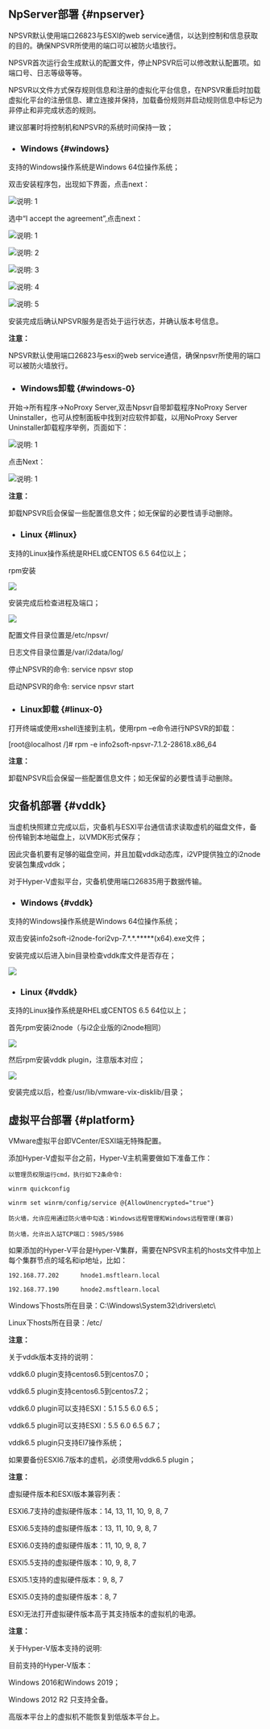 ## NpServer部署 {#npserver}

NPSVR默认使用端口26823与ESXI的web service通信，以达到控制和信息获取的目的。确保NPSVR所使用的端口可以被防火墙放行。

NPSVR首次运行会生成默认的配置文件，停止NPSVR后可以修改默认配置项。如端口号、日志等级等等。

NPSVR以文件方式保存规则信息和注册的虚拟化平台信息，在NPSVR重启时加载虚拟化平台的注册信息、建立连接并保持，加载备份规则并启动规则信息中标记为非停止和非完成状态的规则。

建议部署时将控制机和NPSVR的系统时间保持一致；

* ### Windows {#windows}

支持的Windows操作系统是Windows 64位操作系统；

双击安装程序包，出现如下界面，点击next：

![说明: 1](/assets/V7.020190107192506.png)

选中“I accept the agreement”,点击next：

![说明: 1](/assets/V7.020190107192655.png)

![说明: 2](/assets/V7.020190107192750.png)

![说明: 3](/assets/V7.020190107192830.png)

![说明: 4](/assets/V7.020190107192911.png)

![说明: 5](/assets/V7.020190107192944.png)

安装完成后确认NPSVR服务是否处于运行状态，并确认版本号信息。

**注意：**

NPSVR默认使用端口26823与esxi的web service通信，确保npsvr所使用的端口可以被防火墙放行。

* ### Windows卸载 {#windows-0}

开始-&gt;所有程序-&gt;NoProxy Server,双击Npsvr自带卸载程序NoProxy Server Uninstaller，也可从控制面板中找到对应软件卸载，以用NoProxy Server Uninstaller卸载程序举例，页面如下：

![说明: 1](/assets/V7.020190107193119.png)

点击Next：

![说明: 1](/assets/V7.020190107193151.png)

**注意：**

卸载NPSVR后会保留一些配置信息文件；如无保留的必要性请手动删除。

* ### Linux {#linux}

支持的Linux操作系统是RHEL或CENTOS 6.5 64位以上；

rpm安装

![](/assets/V7.020190107193346.png)

安装完成后检查进程及端口；

![](/assets/V7.020190107193520.png)

配置文件目录位置是/etc/npsvr/

日志文件目录位置是/var/i2data/log/

停止NPSVR的命令: service npsvr stop

启动NPSVR的命令: service npsvr start

* ### Linux卸载 {#linux-0}

打开终端或使用xshell连接到主机，使用rpm –e命令进行NPSVR的卸载：

[root@localhost /]# rpm -e info2soft-npsvr-7.1.2-28618.x86_64

**注意：**

卸载NPSVR后会保留一些配置信息文件；如无保留的必要性请手动删除。

## 灾备机部署 {#vddk}

当虚机快照建立完成以后，灾备机与ESXI平台通信请求读取虚机的磁盘文件，备份传输到本地磁盘上，以VMDK形式保存；

因此灾备机要有足够的磁盘空间，并且加载vddk动态库，i2VP提供独立的i2node安装包集成vddk；

对于Hyper-V虚拟平台，灾备机使用端口26835用于数据传输。

* ### Windows {#vddk}

支持的Windows操作系统是Windows 64位操作系统；

双击安装info2soft-i2node-fori2vp-7.\*.\*.\*\*\*\*\*\(x64\).exe文件；

安装完成以后进入bin目录检查vddk库文件是否存在；

![](/assets/V7.020190107194722.png)

* ### Linux {#vddk}

支持的Linux操作系统是RHEL或CENTOS 6.5 64位以上；

首先rpm安装i2node（与i2企业版的i2node相同）

![](/assets/V7.120190404151436.png)

然后rpm安装vddk plugin，注意版本对应；

![](/assets/V7.120190404151532.png)

安装完成以后，检查/usr/lib/vmware-vix-disklib/目录；

## 虚拟平台部署 {#platform}

VMware虚拟平台即VCenter/ESXI端无特殊配置。

添加Hyper-V虚拟平台之前，Hyper-V主机需要做如下准备工作：

    以管理员权限运行cmd，执行如下2条命令:

    winrm quickconfig

    winrm set winrm/config/service @{AllowUnencrypted="true"}

    防火墙，允许应用通过防火墙中勾选：Windows远程管理和Windows远程管理(兼容)
    
    防火墙，允许出入站TCP端口：5985/5986

如果添加的Hyper-V平台是Hyper-V集群，需要在NPSVR主机的hosts文件中加上每个集群节点的域名和ip地址，比如：

    192.168.77.202      hnode1.msftlearn.local

    192.168.77.190      hnode2.msftlearn.local

Windows下hosts所在目录：C:\\Windows\\System32\\drivers\\etc\\

Linux下hosts所在目录：/etc/


**注意：**

关于vddk版本支持的说明：

vddk6.0 plugin支持centos6.5到centos7.0；

vddk6.5 plugin支持centos6.5到centos7.2；

vddk6.0 plugin可以支持ESXI：5.1 5.5 6.0 6.5；

vddk6.5 plugin可以支持ESXI：5.5 6.0 6.5 6.7；

vddk6.5 plugin只支持El7操作系统；

如果要备份ESXI6.7版本的虚机，必须使用vddk6.5 plugin；

**注意：**

虚拟硬件版本和ESXI版本兼容列表：

ESXI6.7支持的虚拟硬件版本：14, 13, 11, 10, 9, 8, 7

ESXI6.5支持的虚拟硬件版本：13, 11, 10, 9, 8, 7

ESXI6.0支持的虚拟硬件版本：11, 10, 9, 8, 7

ESXI5.5支持的虚拟硬件版本：10, 9, 8, 7

ESXI5.1支持的虚拟硬件版本：9, 8, 7

ESXI5.0支持的虚拟硬件版本：8, 7

ESXI无法打开虚拟硬件版本高于其支持版本的虚拟机的电源。


**注意：**

关于Hyper-V版本支持的说明:

目前支持的Hyper-V版本：

Windows 2016和Windows 2019；

Windows 2012 R2 只支持全备。

高版本平台上的虚拟机不能恢复到低版本平台上。


